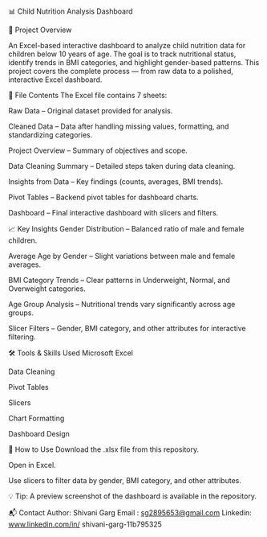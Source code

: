 📊 Child Nutrition Analysis Dashboard

📌 Project Overview

An Excel-based interactive dashboard to analyze child nutrition data for children below 10 years of age.
The goal is to track nutritional status, identify trends in BMI categories, and highlight gender-based patterns.
This project covers the complete process — from raw data to a polished, interactive Excel dashboard.

📂 File Contents
The Excel file contains 7 sheets:

Raw Data – Original dataset provided for analysis.

Cleaned Data – Data after handling missing values, formatting, and standardizing categories.

Project Overview – Summary of objectives and scope.

Data Cleaning Summary – Detailed steps taken during data cleaning.

Insights from Data – Key findings (counts, averages, BMI trends).

Pivot Tables – Backend pivot tables for dashboard charts.

Dashboard – Final interactive dashboard with slicers and filters.

📈 Key Insights
Gender Distribution – Balanced ratio of male and female children.

Average Age by Gender – Slight variations between male and female averages.

BMI Category Trends – Clear patterns in Underweight, Normal, and Overweight categories.

Age Group Analysis – Nutritional trends vary significantly across age groups.

Slicer Filters – Gender, BMI category, and other attributes for interactive filtering.

🛠 Tools & Skills Used
Microsoft Excel

Data Cleaning

Pivot Tables

Slicers

Chart Formatting

Dashboard Design

🚀 How to Use
Download the .xlsx file from this repository.

Open in Excel.

Use slicers to filter data by gender, BMI category, and other attributes.

💡 Tip: A preview screenshot of the dashboard is available in the repository.

📬 Contact
Author: Shivani Garg
Email : sg2895653@gmail.com
Linkedin: www.linkedin.com/in/
shivani-garg-11b795325

